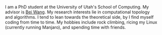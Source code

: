 I am a PhD student at the University of Utah's School of Computing. My advisor is [Bei Wang](http://www.sci.utah.edu/~beiwang/). My research interests lie in computational topology and algorithms. I tend to lean towards the theoretical side, by I find myself coding from time to time. My hobbies include rock climbing, ricing my Linux (currently running Manjaro), and spending time with friends.
